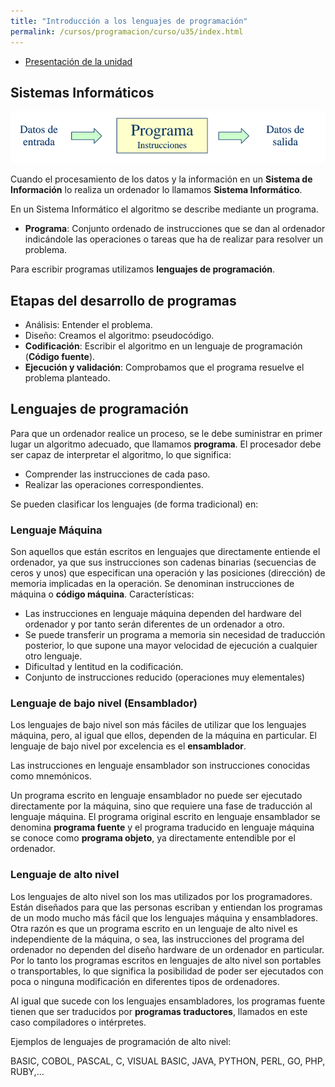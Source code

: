 ```yaml
---
title: "Introducción a los lenguajes de programación"
permalink: /cursos/programacion/curso/u35/index.html
---
```


* [Presentación de la unidad](u35.pdf)

## Sistemas Informáticos

![programa](img/programa.png)

Cuando el procesamiento de los datos y la información en un **Sistema de Información** lo realiza un ordenador lo llamamos **Sistema Informático**.

En un Sistema Informático el algoritmo se describe mediante un programa.

* **Programa**: Conjunto ordenado de instrucciones que se dan al ordenador indicándole las operaciones o tareas que ha de realizar para resolver un problema.

Para escribir programas utilizamos **lenguajes de programación**.

## Etapas del desarrollo de programas

* Análisis: Entender el problema.
* Diseño: Creamos el algoritmo: pseudocódigo.
* **Codificación**: Escribir el algoritmo en un lenguaje de programación (**Código fuente**).
* **Ejecución y validación**: Comprobamos que el programa resuelve el problema planteado.

## Lenguajes de programación

Para que un ordenador realice un proceso, se le debe suministrar en primer lugar un algoritmo adecuado, que llamamos **programa**. El procesador debe ser capaz de interpretar el algoritmo, lo que significa:

* Comprender las instrucciones de cada paso.
* Realizar las operaciones correspondientes.

Se pueden clasificar los lenguajes (de forma tradicional) en:

### Lenguaje Máquina

Son aquellos que están escritos en lenguajes que directamente entiende el ordenador, ya que sus instrucciones son cadenas binarias (secuencias de
ceros y unos) que especifican una operación y las posiciones (dirección) de memoria implicadas en la operación. Se denominan instrucciones de máquina o **código máquina**. Características:

* Las instrucciones en lenguaje máquina dependen del hardware del ordenador y por tanto serán diferentes de un ordenador a otro.
* Se puede transferir un programa a memoria sin necesidad de traducción posterior, lo que supone una mayor velocidad de ejecución a cualquier otro lenguaje.
* Dificultad y lentitud en la codificación.
* Conjunto de instrucciones reducido (operaciones muy elementales)

### Lenguaje de bajo nivel (Ensamblador)

Los lenguajes de bajo nivel son más fáciles de  utilizar que  los lenguajes máquina, pero, al igual que ellos, dependen de la máquina en particular.
El lenguaje de bajo nivel por excelencia es el **ensamblador**.

Las instrucciones en lenguaje ensamblador son instrucciones conocidas como mnemónicos. 

Un programa escrito en lenguaje ensamblador no puede ser ejecutado directamente por la máquina, sino que requiere una fase de traducción al lenguaje máquina. El programa original escrito en lenguaje ensamblador se denomina **programa fuente** y el programa traducido en lenguaje máquina se conoce como **programa objeto**, ya directamente entendible por el ordenador.

### Lenguaje de alto nivel

Los lenguajes de alto nivel son los mas utilizados por los programadores. Están diseñados para que las personas escriban y entiendan los programas de un modo mucho más fácil que los lenguajes máquina y ensambladores. Otra razón es que un programa escrito en un lenguaje de alto nivel es independiente de la máquina, o sea, las instrucciones del programa del ordenador no dependen del diseño hardware de un ordenador en particular. Por lo tanto los programas escritos en lenguajes de alto nivel son portables o transportables, lo que significa la posibilidad de poder ser ejecutados con poca o ninguna modificación en diferentes tipos de ordenadores.

Al igual que sucede con los lenguajes ensambladores, los programas fuente tienen que ser traducidos por **programas traductores**, llamados en este caso
compiladores o intérpretes.

Ejemplos de lenguajes de programación de alto nivel:

BASIC, COBOL, PASCAL, C, VISUAL BASIC, JAVA, PYTHON, PERL, GO, PHP, RUBY,...